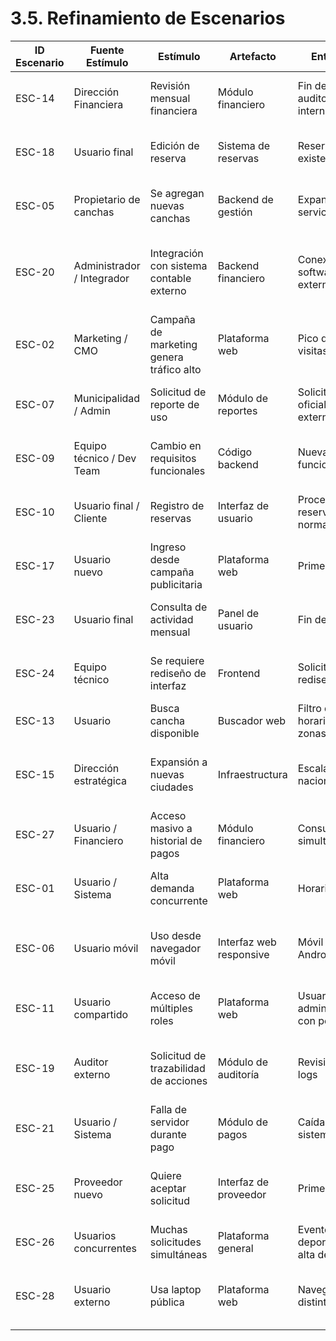 # 3.5. Refinamiento de Escenarios

| ID Escenario | Fuente Estímulo          | Estímulo                             | Artefacto             | Entorno                      | Respuesta                                          | Medida de Respuesta                             | Comentario                                    |
|--------------|--------------------------|------------------------------------|-----------------------|-----------------------------|--------------------------------------------------|------------------------------------------------|----------------------------------------------|
| ESC-14       | Dirección Financiera      | Revisión mensual financiera        | Módulo financiero     | Fin de mes, auditoría interna| Exportación clara de ingresos y egresos          | Reporte legible descargable en Excel o PDF      | Apoya la gestión contable del CFO             |
| ESC-18       | Usuario final             | Edición de reserva                 | Sistema de reservas   | Reserva existente            | Cambios aplicados sin errores ni duplicaciones   | Cambios reflejados al instante, sin fallo       | Mejora la percepción de control y calidad     |
| ESC-05       | Propietario de canchas    | Se agregan nuevas canchas          | Backend de gestión    | Expansión de servicios       | El sistema las gestiona sin perder rendimiento   | Manejo fluido de al menos 50 canchas nuevas     | Soporta crecimiento sin degradación           |
| ESC-20       | Administrador / Integrador| Integración con sistema contable externo | Backend financiero | Conexión a software externo  | Exportación en formato compatible con el sistema externo | Archivo .CSV/.XLS/.JSON válido              | Facilita conexión con otros sistemas contables externos |
| ESC-02       | Marketing / CMO           | Campaña de marketing genera tráfico alto | Plataforma web    | Pico de visitas              | El sistema responde sin errores ni lentitud      | Tiempo de respuesta < 2s para 100 usuarios concurrentes | Mejora experiencia y tasa de conversión       |
| ESC-07       | Municipalidad / Admin     | Solicitud de reporte de uso        | Módulo de reportes    | Solicitud oficial externa    | Generación automática de informe                  | Reporte entregado en menos de 1 minuto           | Refuerza transparencia institucional          |
| ESC-09       | Equipo técnico / Dev Team | Cambio en requisitos funcionales   | Código backend        | Nueva funcionalidad          | Actualización sin afectar usuarios                | Cero downtime durante despliegue                  | Facilita evolución del sistema sin interrupciones |
| ESC-10       | Usuario final / Cliente   | Registro de reservas               | Interfaz de usuario   | Proceso de reserva normal    | Confirmación inmediata y sin errores              | Confirmación en pantalla en menos de 3s          | Clave para la confianza de propietarios y usuarios |
| ESC-17       | Usuario nuevo             | Ingreso desde campaña publicitaria | Plataforma web        | Primera visita              | Onboarding guiado paso a paso                      | Tasa de finalización de onboarding > 80%         | Aumenta conversión de nuevos usuarios          |
| ESC-23       | Usuario final             | Consulta de actividad mensual      | Panel de usuario      | Fin de mes                   | Estadísticas visuales y fáciles de entender       | Resumen gráfico mensual generado automáticamente | Incentiva uso recurrente y autocontrol del usuario |
| ESC-24       | Equipo técnico            | Se requiere rediseño de interfaz   | Frontend              | Solicitud de rediseño        | Adaptación sin interrumpir servicio                | Interfaz actualizada sin downtime                  | Mejora continua sin afectar al usuario         |
| ESC-13       | Usuario                   | Busca cancha disponible             | Buscador web          | Filtro de horarios y zonas   | Resultados en menos de 2 segundos                   | Tiempo de respuesta < 2s                          | Optimiza experiencia de búsqueda                |
| ESC-15       | Dirección estratégica     | Expansión a nuevas ciudades         | Infraestructura       | Escalamiento nacional        | Sistema replica su arquitectura sin rediseño total | Nueva ciudad activa en menos de 1 semana          | Acompaña el crecimiento estratégico             |
| ESC-27       | Usuario / Financiero      | Acceso masivo a historial de pagos | Módulo financiero     | Consultas simultáneas        | Carga sin demoras ni bloqueos                       | Historial visible en < 2s con 1000 registros      | Soporta auditorías y consultas recurrentes     |
| ESC-01       | Usuario / Sistema         | Alta demanda concurrente            | Plataforma web        | Horario pico                 | El sistema sigue funcionando sin caerse            | 10 usuarios concurrentes sin error                 | Pruebas de carga con JMeter o Postman           |
| ESC-06       | Usuario móvil             | Uso desde navegador móvil           | Interfaz web responsive| Móvil (iOS, Android)         | Visualización y navegación completa                 | Experiencia fluida en dispositivos móviles        | Diseño adaptable para todos los navegadores móviles |
| ESC-11       | Usuario compartido        | Acceso de múltiples roles           | Plataforma web        | Usuario administrador con permisos | Roles definidos con restricciones claras         | Accesos separados por rol                          | Evita conflictos o errores por privilegios mal asignados |
| ESC-19       | Auditor externo           | Solicitud de trazabilidad de acciones | Módulo de auditoría  | Revisión de logs             | Sistema entrega historial completo de operaciones  | Trazabilidad total por ID y timestamp              | Refuerza cumplimiento normativo                 |
| ESC-21       | Usuario / Sistema         | Falla de servidor durante pago      | Módulo de pagos       | Caída del sistema            | Se cancela pago sin cobro o se reintenta           | Sin duplicidad de cobros                            | Aumenta confianza en el sistema de pagos        |
| ESC-25       | Proveedor nuevo           | Quiere aceptar solicitud            | Interfaz de proveedor | Primer uso                  | Flujo guiado paso a paso para completar acción     | 90% éxito en completar el proceso                   | Mejora adopción y disminuye errores              |
| ESC-26       | Usuarios concurrentes     | Muchas solicitudes simultáneas      | Plataforma general    | Evento deportivo o alta demanda | Sistema responde sin colapsar                       | >100 solicitudes concurrentes sin error             | Requiere arquitectura escalable                   |
| ESC-28       | Usuario externo           | Usa laptop pública                  | Plataforma web        | Navegador distinto           | Interfaz y funcionalidad son iguales                | Misma experiencia visual y funcional               | Consistencia multiplataforma garantiza usabilidad universal |

